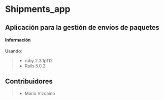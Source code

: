 Shipments_app
===================


Aplicación para la gestión de envíos de paquetes
----------


#### <i class="icon-file"></i> Información

Usando:


> - ruby 2.3.1p112
> - Rails 5.0.2




Contribuidores
-------------

> - Mario Vizcaino